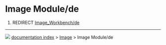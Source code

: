 # Image Module/de
1.  REDIRECT [Image\_Workbench/de](Image_Workbench/de.md)



---
![](images/Right_arrow.png) [documentation index](../README.md) > [Image](Image_Workbench.md) > Image Module/de
